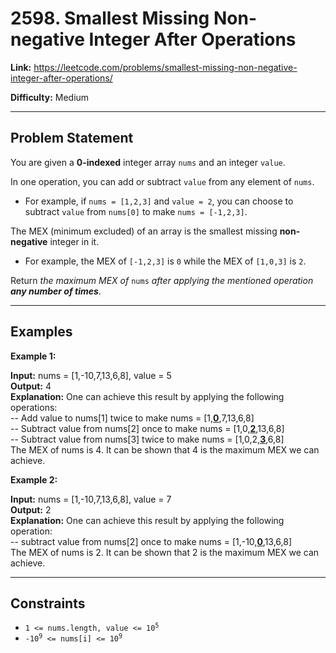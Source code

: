 # 2598. Smallest Missing Non-negative Integer After Operations

**Link:** https://leetcode.com/problems/smallest-missing-non-negative-integer-after-operations/

**Difficulty:** Medium

---

## Problem Statement

You are given a **0-indexed** integer array `nums` and an integer `value`.

In one operation, you can add or subtract `value` from any element of `nums`.

- For example, if `nums = [1,2,3]` and `value = 2`, you can choose to subtract `value` from `nums[0]` to make `nums = [-1,2,3]`.

The MEX (minimum excluded) of an array is the smallest missing **non-negative** integer in it.

- For example, the MEX of `[-1,2,3]` is `0` while the MEX of `[1,0,3]` is `2`.

Return _the maximum MEX of_ `nums` _after applying the mentioned operation **any number of times**_.

---

## Examples

**Example 1:**

**Input:** nums = [1,-10,7,13,6,8], value = 5 \
**Output:** 4 \
**Explanation:** One can achieve this result by applying the following operations: \
-- Add value to nums[1] twice to make nums = [1,<u>**0**</u>,7,13,6,8] \
-- Subtract value from nums[2] once to make nums = [1,0,<u>**2**</u>,13,6,8] \
-- Subtract value from nums[3] twice to make nums = [1,0,2,<u>**3**</u>,6,8] \
The MEX of nums is 4. It can be shown that 4 is the maximum MEX we can achieve.

**Example 2:**

**Input:** nums = [1,-10,7,13,6,8], value = 7 \
**Output:** 2 \
**Explanation:** One can achieve this result by applying the following operation: \
-- subtract value from nums[2] once to make nums = [1,-10,<u>**0**</u>,13,6,8] \
The MEX of nums is 2. It can be shown that 2 is the maximum MEX we can achieve.

---

## Constraints

- <code>1 <= nums.length, value <= 10<sup>5</sup></code>
- <code>-10<sup>9</sup> <= nums[i] <= 10<sup>9</sup></code>